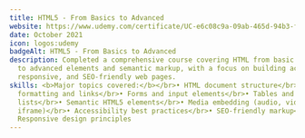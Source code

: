 ```yaml
---
title: HTML5 - From Basics to Advanced
website: https://www.udemy.com/certificate/UC-e6c08c9a-09ab-465d-94b3-f27235b1238a/
date: October 2021
icon: logos:udemy
badgeAlt: HTML5 - From Basics to Advanced
description: Completed a comprehensive course covering HTML from basic structure
  to advanced elements and semantic markup, with a focus on building accessible,
  responsive, and SEO-friendly web pages.
skills: <b>Major topics covered:</b></br>• HTML document structure</br>• Text
  formatting and links</br>• Forms and input elements</br>• Tables and
  lists</br>• Semantic HTML5 elements</br>• Media embedding (audio, video,
  iframe)</br>• Accessibility best practices</br>• SEO-friendly markup</br>•
  Responsive design principles
---
```

